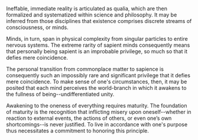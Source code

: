 Ineffable, immediate reality is articulated as qualia, which are then formalized and systematized within science and philosophy. It may be inferred from those disciplines that existence comprises discrete streams of consciousness, or minds.

Minds, in turn, span in physical complexity from singular particles to entire nervous systems. The extreme rarity of sapient minds consequently means that personally being sapient is an  improbable privilege, so much so that it defies mere coincidence. 



The personal transition from commonplace matter to sapience is consequently such an impossibly rare and significant privilege that it defies mere coincidence. To make sense of one's circumstances, then, it may be posited that each mind perceives the world-branch in which it awakens to the fullness of being--undifferentiated unity.

Awakening to the oneness of everything requires maturity. The foundation of maturity is the recognition that inflicting misery upon oneself--whether in reaction to external events, the actions of others, or even one’s own shortcomings--is never justified. To live in accordance with one's purpose thus necessitates a commitment to honoring this principle.

